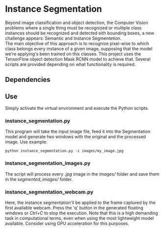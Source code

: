 # Instance Segmentation

Beyond image classification and object detection, the Computer Vision problems where a single thing must be recognized or multiple class instances should be recognized and detected eith bounding boxes, a new challenge appears: Semantic and Instance Segmentetion.  
The main objective of this approach is to recognize pixel-wise to which class belongs every instance of a given image, supposing that the model we're applying's been trained on this classes. This project uses the TensorFlow object detection Mask RCNN model to achieve that. Several scripts are provided depending on what functionality is required.

## Dependencies



## Use

Simply activate the virtual environment and execute the Python scripts.

### instance_segmentation.py

This program will take the input image file, feed it into the Segmentation model and generate two windows with the original and the processed image. Use example:

```
python instance_segmentation.py -i images/my_image.jpg
```

### instance_segmentation_images.py

The script will process every *.jpg* image in the *images/* folder and save them in the *segmented_images/* folder.

### instance_segmentation_webcam.py

Here, the instance segmentation'll be applied to the frame captured by the first available webcam. Press the 'q' button in the generated floating windows or *Ctrl+C* to stop the execution. Note that this is a high demanding task in computational terms, even when using the most lightweight model available. Consider using GPU acceleration for this purposes.
